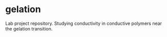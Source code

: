 # gelation
Lab project repository. Studying conductivity in conductive polymers near the gelation transition. 
